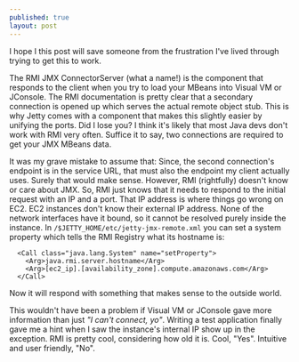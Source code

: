 ```yaml
---
published: true
layout: post
---
```



I hope I this post will save someone from the frustration I've lived through trying to get this to work.

The RMI JMX ConnectorServer (what a name!) is the component that responds to the client when you try to load your MBeans into Visual VM or JConsole. The RMI documentation is pretty clear that a secondary connection is opened up which serves the actual remote object stub. This is why Jetty comes with a component that makes this slightly easier by unifying the ports. Did I lose you? I think it's likely that most Java devs don't work with RMI very often. Suffice it to say, two connections are required to get your JMX MBeans data. 

It was my grave mistake to assume that: Since, the second connection's endpoint is in the service URL, that must also the endpoint my client actually uses. Surely that would make sense. However, RMI (rightfully) doesn't know or care about JMX. So, RMI just knows that it needs to respond to the initial request with an IP and a port. That IP address is where things go wrong on EC2. EC2 instances don't know their external IP address. None of the network interfaces have it bound, so it cannot be resolved purely inside the instance. In `/$JETTY_HOME/etc/jetty-jmx-remote.xml` you can set a system property which tells the RMI Registry what its hostname is:

```
  <Call class="java.lang.System" name="setProperty">
    <Arg>java.rmi.server.hostname</Arg>
    <Arg>[ec2_ip].[availability_zone].compute.amazonaws.com</Arg>
  </Call>
```

Now it will respond with something that makes sense to the outside world.

This wouldn't have been a problem if Visual VM or JConsole gave more information than just _"I can't connect, yo"_. Writing a test application finally gave me a hint when I saw the instance's internal IP show up in the exception. RMI is pretty cool, considering how old it is. Cool, "Yes". Intuitive and user friendly, "No".
